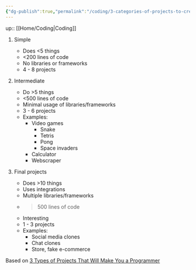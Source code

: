 ```yaml
---
{"dg-publish":true,"permalink":"/coding/3-categories-of-projects-to-create-for-developer-portfolio/"}
---
```


up:: [[Home/Coding\|Coding]]

1. Simple
   -   Does <5 things
   -   <200 lines of code
   -   No libraries or frameworks
   -   4 - 8 projects

2. Intermediate
   -   Do >5 things
   -   <500 lines of code
   -   Minimal usage of libraries/frameworks
   -   3 - 6 projects
   -   Examples:
       -   Video games
           -   Snake
           -   Tetris
           -   Pong
           -   Space invaders
       -   Calculator
       -   Webscraper

3. Final projects
   -   Does >10 things
   -   Uses integrations
   -   Multiple libraries/frameworks
   -   >500 lines of code
   -   Interesting
   -   1 - 3 projects
   -   Examples:
       -   Social media clones
       -   Chat clones
       -   Store, fake e-commerce

Based on [3 Types of Projects That Will Make You a Programmer](https://www.youtube.com/watch?v=RYE0QQKJI9o)